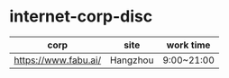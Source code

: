 # internet-corp-disc


| corp                 | site     | work time             |
| -------------------- | -------- | --------------------- |
| https://www.fabu.ai/ | Hangzhou | 9:00~21:00 |
